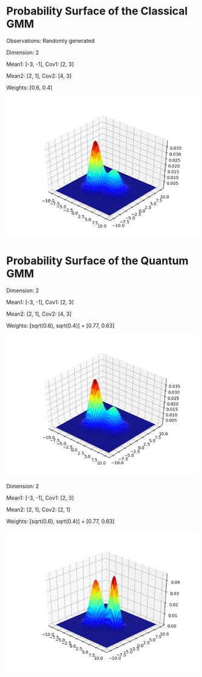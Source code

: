 # Probability Surface of the Classical GMM
Observations: Randomly generated

Dimension: 2

Mean1: [-3, -1], Cov1: [2, 3]

Mean2: [2, 1], Cov2: [4, 3]

Weights: [0.6, 0.4]

<p align="center">
    <img src="images/ClassicalGMM.png", width="640">
</p>


# Probability Surface of the Quantum GMM

Dimension: 2

Mean1: [-3, -1], Cov1: [2, 3]

Mean2: [2, 1], Cov2: [4, 3]

Weights: [sqrt(0.6), sqrt(0.4)] = [0.77, 0.63]

<p align="center">
    <img src="images/QuantumGMM.png", width="640">
</p>

Dimension: 2

Mean1: [-3, -1], Cov1: [2, 3]

Mean2: [2, 1], Cov2: [2, 1]

Weights: [sqrt(0.6), sqrt(0.4)] = [0.77, 0.63]

<p align="center">
    <img src="images/QuantumGMM2.png", width="640">
</p>
